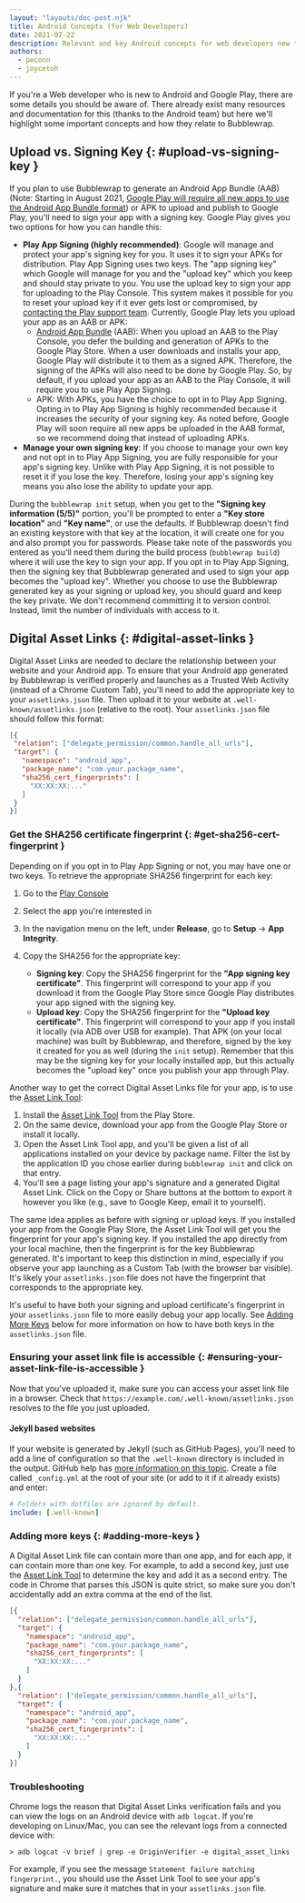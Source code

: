 ```yaml
---
layout: "layouts/doc-post.njk"
title: Android Concepts (for Web Developers)
date: 2021-07-22
description: Relevant and key Android concepts for web developers new to Android and Play.
authors:
  - peconn
  - joycetoh
---
```


If you're a Web developer who is new to Android and Google Play, there are some details you should be aware of. There already exist many resources and documentation for this (thanks to the Android team) but here we'll highlight some important concepts and how they relate to Bubblewrap.

## Upload vs. Signing Key {: #upload-vs-signing-key }

If you plan to use Bubblewrap to generate an Android App Bundle (AAB) (Note: Starting in August 2021, [Google Play will require all new apps to use the Android App Bundle format](https://android-developers.googleblog.com/2020/11/new-android-app-bundle-and-target-api.html)) or APK to upload and publish to Google Play, you'll need to sign your app with a signing key. Google Play gives you two options for how you can handle this:

- **Play App Signing (highly recommended)**: Google will manage and protect your app's signing key for you. It uses it to sign your APKs for distribution. Play App Signing uses two keys. The "app signing key" which Google will manage for you and the "upload key" which you keep and should stay private to you. You use the upload key to sign your app for uploading to the Play Console. This system makes it possible for you to reset your upload key if it ever gets lost or compromised, by [contacting the Play support team](https://support.google.com/googleplay/android-developer/contact/key). Currently, Google Play lets you upload your app as an AAB or APK:
    - [Android App Bundle](https://developer.android.com/platform/technology/app-bundle) (AAB): When you upload an AAB to the Play Console, you defer the building and generation of APKs to the Google Play Store. When a user downloads and installs your app, Google Play will distribute it to them as a signed APK. Therefore, the signing of the APKs will also need to be done by Google Play. So, by default, if you upload your app as an AAB to the Play Console, it will require you to use Play App Signing.
    - APK: With APKs, you have the choice to opt in to Play App Signing. Opting in to Play App Signing is highly recommended because it increases the security of your signing key. As noted before, Google Play will soon require all new apps be uploaded in the AAB format, so we recommend doing that instead of uploading APKs.
- **Manage your own signing key**: If you choose to manage your own key and not opt in to Play App Signing, you are fully responsible for your app's signing key. Unlike with Play App Signing, it is not possible to reset it if you lose the key. Therefore, losing your app's signing key means you also lose the ability to update your app.

During the `bubblewrap init` setup, when you get to the **"Signing key information (5/5)"** portion, you'll be prompted to enter a **"Key store location"** and **"Key name"**, or use the defaults. If Bubblewrap doesn't find an existing keystore with that key at the location, it will create one for you and also prompt you for passwords. Please take note of the passwords you entered as you'll need them during the build process (`bubblewrap build`) where it will use the key to sign your app. If you opt in to Play App Signing, then the signing key that Bubblewrap generated and used to sign your app becomes the "upload key". Whether you choose to use the Bubblewrap generated key as your signing or upload key, you should guard and keep the key private. We don't recommend committing it to version control. Instead, limit the number of individuals with access to it.

## Digital Asset Links {: #digital-asset-links }

Digital Asset Links are needed to declare the relationship between your website and your Android app. To ensure that your Android app generated by Bubblewrap is verified properly and launches as a Trusted Web Activity (instead of a Chrome Custom Tab), you'll need to add the appropriate key to your `assetlinks.json` file. Then upload it to your website at `.well-known/assetlinks.json` (relative to the root). Your `assetlinks.json` file should follow this format:

```json
[{
 "relation": ["delegate_permission/common.handle_all_urls"],
 "target": {
   "namespace": "android_app",
   "package_name": "com.your.package_name",
   "sha256_cert_fingerprints": [
     "XX:XX:XX:..."
   ]
 }
}]
```

### Get the SHA256 certificate fingerprint {: #get-sha256-cert-fingerprint }

Depending on if you opt in to Play App Signing or not, you may have one or two keys.  To retrieve the appropriate SHA256 fingerprint for each key:

1. Go to the [Play Console](https://play.google.com/apps/publish/)
2. Select the app you're interested in
3. In the navigation menu on the left, under **Release**, go to **Setup** -> **App Integrity**.
4. Copy the SHA256 for the appropriate key:

    - **Signing key**: Copy the SHA256 fingerprint for the **"App signing key certificate"**. This fingerprint will correspond to your app if you download it from the Google Play Store since Google Play distributes your app signed with the signing key.
    - **Upload key**: Copy the SHA256 fingerprint for the **"Upload key certificate"**. This fingerprint will correspond to your app if you install it locally (via ADB over USB for example). That APK (on your local machine) was built by Bubblewrap, and therefore, signed by the key it created for you as well (during the `init` setup). Remember that this may be the signing key for your locally installed app, but this actually becomes the "upload key" once you publish your app through Play.

Another way to get the correct Digital Asset Links file for your app, is to use the [Asset Link Tool](https://play.google.com/store/apps/details?id=dev.conn.assetlinkstool):

1. Install the [Asset Link Tool](https://play.google.com/store/apps/details?id=dev.conn.assetlinkstool) from the Play Store.
2. On the same device, download your app from the Google Play Store or install it locally.
3. Open the Asset Link Tool app, and you'll be given a list of all applications installed on your device by package name. Filter the list by the application ID you chose earlier during `bubblewrap init` and click on that entry.
4. You'll see a page listing your app's signature and a generated Digital Asset Link. Click on the Copy or Share buttons at the bottom to export it however you like (e.g., save to Google Keep, email it to yourself).

The same idea applies as before with signing or upload keys. If you installed your app from the Google Play Store, the Asset Link Tool will get you the fingerprint for your app's signing key. If you installed the app directly from your local machine, then the fingerprint is for the key Bubblewrap generated. It's important to keep this distinction in mind, especially if you observe your app launching as a Custom Tab (with the browser bar visible). It's likely your `assetlinks.json` file does not have the fingerprint that corresponds to the appropriate key.

It's useful to have both your signing and upload certificate's fingerprint in your `assetlinks.json` file to more easily debug your app locally. See [Adding More Keys](#adding-more-keys) below for more information on how to have both keys in the `assetlinks.json` file.

### Ensuring your asset link file is accessible {: #ensuring-your-asset-link-file-is-accessible }

Now that you've uploaded it, make sure you can access your asset link file in a browser.
Check that `https://example.com/.well-known/assetlinks.json` resolves to the file you just uploaded.

#### Jekyll based websites

If your website is generated by Jekyll (such as GitHub Pages), you'll need to add a line of
configuration so that the `.well-known` directory is included in the output.
GitHub help has [more information on this topic](https://help.github.com/en/articles/files-that-start-with-an-underscore-are-missing).
Create a file called `_config.yml` at the root of your site (or add to it if it already exists) and
enter:

```yml
# Folders with dotfiles are ignored by default.
include: [.well-known]
```

### Adding more keys {: #adding-more-keys }

A Digital Asset Link file can contain more than one app, and for each app, it can contain more than
one key.
For example, to add a second key, just use the
[Asset Link Tool](https://play.google.com/store/apps/details?id=dev.conn.assetlinkstool) to
determine the key and add it as a second entry.
The code in Chrome that parses this JSON is quite strict, so make sure you don't accidentally add an
extra comma at the end of the list.

```json
[{
  "relation": ["delegate_permission/common.handle_all_urls"],
  "target": {
    "namespace": "android_app",
    "package_name": "com.your.package_name",
    "sha256_cert_fingerprints": [
      "XX:XX:XX:..."
    ]
  }
},{
  "relation": ["delegate_permission/common.handle_all_urls"],
  "target": {
    "namespace": "android_app",
    "package_name": "com.your.package_name",
    "sha256_cert_fingerprints": [
      "XX:XX:XX:..."
    ]
  }
}]
```

### Troubleshooting

Chrome logs the reason that Digital Asset Links verification fails and you can view the logs on an
Android device with `adb logcat`.
If you're developing on Linux/Mac, you can see the relevant logs from a connected device
with:

```shell
> adb logcat -v brief | grep -e OriginVerifier -e digital_asset_links
```

For example, if you see the message `Statement failure matching fingerprint.`, you should use the
Asset Link Tool to see your app's signature and make sure it matches that in your `assetlinks.json`
file.